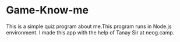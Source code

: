 # Game-Know-me
This is a simple quiz program about me.This program runs in Node.js
environment. I made this app with the help of Tanay Sir at neog.camp.
